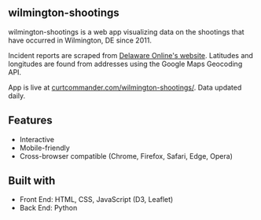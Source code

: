 ## wilmington-shootings

wilmington-shootings is a web app visualizing data on the shootings that have occurred in Wilmington, DE since 2011.
 
Incident reports are scraped from [Delaware Online's website](https://data.delawareonline.com/webapps/crime/). Latitudes and longitudes are found from addresses using the Google Maps Geocoding API. 

App is live at [curtcommander.com/wilmington-shootings/](https://curtcommander.com/wilmington-shootings/index.html). Data updated daily.

## Features

 - Interactive
 - Mobile-friendly
 - Cross-browser compatible (Chrome, Firefox, Safari, Edge, Opera)

## Built with

 - Front End: HTML, CSS, JavaScript (D3, Leaflet)
 - Back End: Python
